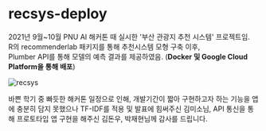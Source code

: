 # recsys-deploy

2021년 9월~10월 PNU AI 해커톤 때 실시한 '부산 관광지 추천 시스템' 프로젝트임.  
R의 recommenderlab 패키지를 통해 추천시스템 모형 구축 이후,  
Plumber API를 통해 모델의 예측 결과를 제공하였음. (**Docker 및 Google Cloud Platform을 통해 배포**)

![recsys](https://user-images.githubusercontent.com/79900437/185565712-dd73ae68-72c9-4bd5-9b2a-2427b1c37f71.gif)

바쁜 학기 중 빠듯한 해커톤 일정으로 인해, 개발기간이 짧아 구현하고자 하는 기능을 앱에 충분히 담지 못했으나
TF-IDF를 적용 및 발표에 힘써주신 김미소님, API 통신을 통해 프로토타입 앱 구현을 해주신 김돈우, 박재현님께 감사를 드립니다.
